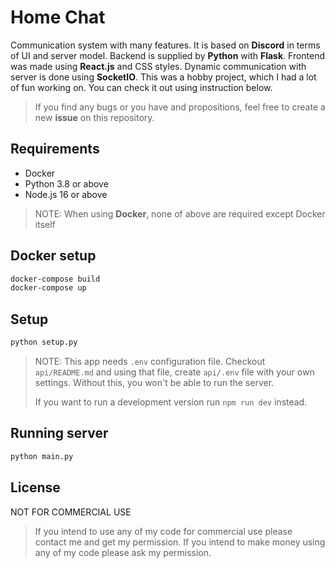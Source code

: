 # Home Chat
Communication system with many features. It is based on **Discord** in terms of UI and server model. Backend is supplied by **Python** with **Flask**. Frontend was made using **React.js** and CSS styles. Dynamic communication with server is done using **SocketIO**. This was a hobby project, which I had a lot of fun working on. You can check it out using instruction below.

> If you find any bugs or you have and propositions, feel free to create a new **issue** on this repository. 

## Requirements
- Docker
- Python 3.8 or above
- Node.js 16 or above

> NOTE: When using **Docker**, none of above are required except Docker itself

## Docker setup
```bash
docker-compose build
docker-compose up
```

## Setup
```bash
python setup.py
```

> NOTE: This app needs `.env` configuration file. Checkout `api/README.md` and using that file, create `api/.env` file with your own settings. Without this, you won't be able to run the server. 
>
> If you want to run a development version run `npm run dev` instead.

## Running server
```bash
python main.py
```

## License
NOT FOR COMMERCIAL USE 

> If you intend to use any of my code for commercial use please contact me and get my permission. If you intend to make money using any of my code please ask my permission.

<!-- GitAds-Verify: 3RWQXVCE7J5YYDW7GARVW6VU25BQPTZP -->